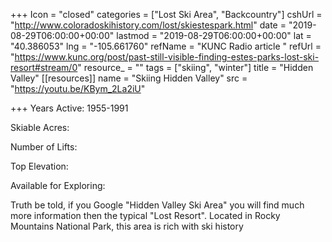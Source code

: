 +++
Icon = "closed"
categories = ["Lost Ski Area", "Backcountry"]
cshUrl = "http://www.coloradoskihistory.com/lost/skiestespark.html"
date = "2019-08-29T06:00:00+00:00"
lastmod = "2019-08-29T06:00:00+00:00"
lat = "40.386053"
lng = "-105.661760"
refName = "KUNC Radio article "
refUrl = "https://www.kunc.org/post/past-still-visible-finding-estes-parks-lost-ski-resort#stream/0"
resource_ = ""
tags = ["skiing", "winter"]
title = "Hidden Valley"
[[resources]]
name = "Skiing Hidden Valley"
src = "https://youtu.be/KBym_2La2iU"

+++
Years Active: 1955-1991

Skiable Acres:

Number of Lifts:

Top Elevation:

Available for Exploring:

Truth be told, if you Google "Hidden Valley Ski Area" you will find much more information then the typical "Lost Resort".  Located in Rocky Mountains National Park, this area is rich with ski history